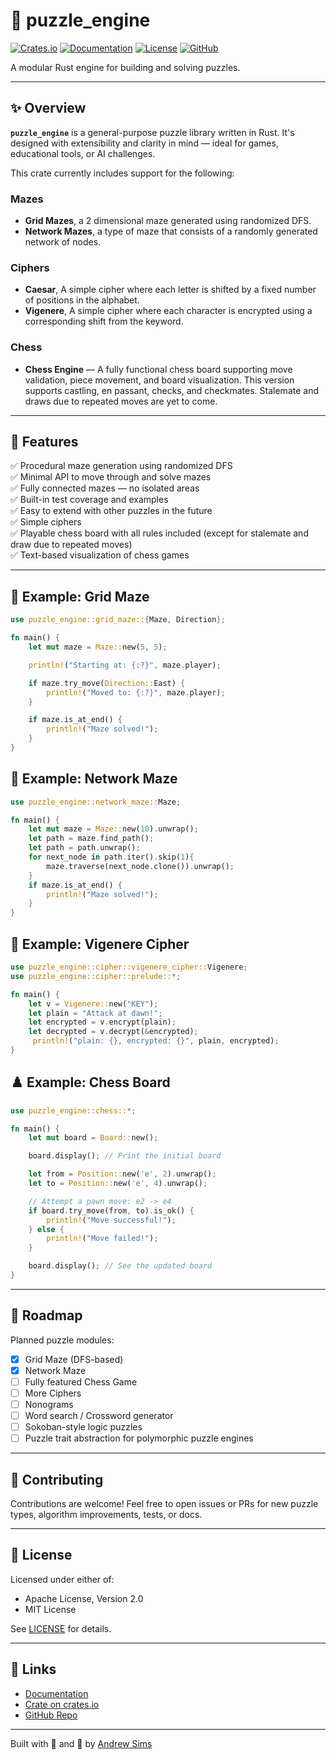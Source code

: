 # 🧠 puzzle_engine

[![Crates.io](https://img.shields.io/crates/v/puzzle_engine.svg)](https://crates.io/crates/puzzle_engine)
[![Documentation](https://docs.rs/puzzle_engine/badge.svg)](https://docs.rs/puzzle_engine)
[![License](https://img.shields.io/crates/l/puzzle_engine)](LICENSE)
[![GitHub](https://img.shields.io/badge/GitHub-Repository-181717?logo=github)](https://github.com/andrewsimsd/puzzle_engine)

A modular Rust engine for building and solving puzzles.

---

## ✨ Overview

**`puzzle_engine`** is a general-purpose puzzle library written in Rust. It's designed with extensibility and clarity in mind — ideal for games, educational tools, or AI challenges.

This crate currently includes support for the following: 
### Mazes 
- **Grid Mazes**, a 2 dimensional maze generated using randomized DFS.
- **Network Mazes**, a type of maze that consists of a randomly generated network of nodes. 
### Ciphers
- **Caesar**, A simple cipher where each letter is shifted by a fixed number of positions in the alphabet.
- **Vigenere**, A simple cipher where each character is encrypted using a corresponding shift from the keyword.  
### Chess  
- **Chess Engine** — A fully functional chess board supporting move validation, piece movement, and board visualization. This version supports castling, en passant, checks, and checkmates. Stalemate and draws due to repeated moves are yet to come.
---

## 🚀 Features

✅ Procedural maze generation using randomized DFS  
✅ Minimal API to move through and solve mazes  
✅ Fully connected mazes — no isolated areas  
✅ Built-in test coverage and examples  
✅ Easy to extend with other puzzles in the future   
✅ Simple ciphers  
✅ Playable chess board with all rules included (except for stalemate and draw due to repeated moves)  
✅ Text-based visualization of chess games  

---

## 🧩 Example: Grid Maze

```rust
use puzzle_engine::grid_maze::{Maze, Direction};

fn main() {
    let mut maze = Maze::new(5, 5);

    println!("Starting at: {:?}", maze.player);

    if maze.try_move(Direction::East) {
        println!("Moved to: {:?}", maze.player);
    }

    if maze.is_at_end() {
        println!("Maze solved!");
    }
}
```

## 🧩 Example: Network Maze

```rust
use puzzle_engine::network_maze::Maze;

fn main() {
    let mut maze = Maze::new(10).unwrap();
    let path = maze.find_path();
    let path = path.unwrap();
    for next_node in path.iter().skip(1){
        maze.traverse(next_node.clone()).unwrap();
    }
    if maze.is_at_end() {
        println!("Maze solved!");
    }
}
```

## 🧩 Example: Vigenere Cipher

```rust
use puzzle_engine::cipher::vigenere_cipher::Vigenere;
use puzzle_engine::cipher::prelude::*;

fn main() {
    let v = Vigenere::new("KEY");
    let plain = "Attack at dawn!";
    let encrypted = v.encrypt(plain);
    let decrypted = v.decrypt(&encrypted);
     println!("plain: {}, encrypted: {}", plain, encrypted);
}
```

## ♟️ Example: Chess Board

```rust
use puzzle_engine::chess::*;

fn main() {
    let mut board = Board::new();

    board.display(); // Print the initial board

    let from = Position::new('e', 2).unwrap();
    let to = Position::new('e', 4).unwrap();

    // Attempt a pawn move: e2 -> e4
    if board.try_move(from, to).is_ok() {
        println!("Move successful!");
    } else {
        println!("Move failed!");
    }

    board.display(); // See the updated board
}
```

---

## 🔮 Roadmap

Planned puzzle modules:

- [x] Grid Maze (DFS-based)
- [x] Network Maze
- [ ] Fully featured Chess Game
- [ ] More Ciphers
- [ ] Nonograms
- [ ] Word search / Crossword generator
- [ ] Sokoban-style logic puzzles
- [ ] Puzzle trait abstraction for polymorphic puzzle engines

---

## 🤝 Contributing

Contributions are welcome! Feel free to open issues or PRs for new puzzle types, algorithm improvements, tests, or docs.

---

## 📄 License

Licensed under either of:

- Apache License, Version 2.0
- MIT License

See [LICENSE](LICENSE) for details.

---

## 🔗 Links

- [Documentation](https://docs.rs/puzzle_engine)
- [Crate on crates.io](https://crates.io/crates/puzzle_engine)
- [GitHub Repo](https://github.com/andrewsimsd/puzzle_engine)

---

Built with 🧩 and 💛 by [Andrew Sims](https://github.com/andrewsimsd)

